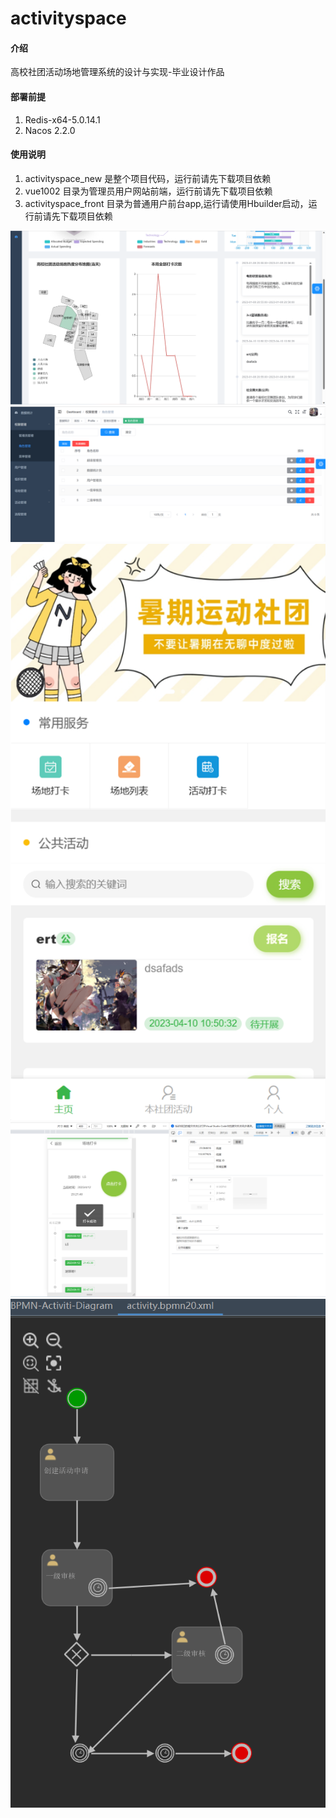 # activityspace

#### 介绍
高校社团活动场地管理系统的设计与实现-毕业设计作品


#### 部署前提
1.  Redis-x64-5.0.14.1
2.  Nacos 2.2.0

#### 使用说明
1.  activityspace_new 是整个项目代码，运行前请先下载项目依赖
2.  vue1002 目录为管理员用户网站前端，运行前请先下载项目依赖
3.  activityspace_front 目录为普通用户前台app,运行请使用Hbuilder启动，运行前请先下载项目依赖

![image](/img/%E5%90%8E%E5%8F%B0%E9%A6%96%E9%A1%B5.png)
![image](/img/%E8%A7%92%E8%89%B2%E7%AE%A1%E7%90%86%E9%A1%B5%E9%9D%A2.png)
![image](/img/%E5%89%8D%E5%8F%B0%E9%A6%96%E9%A1%B5.png)
![image](/img/%E6%89%93%E5%8D%A1%E9%A1%B5%E9%9D%A2.png)
![image](/img/bpmn.png)
